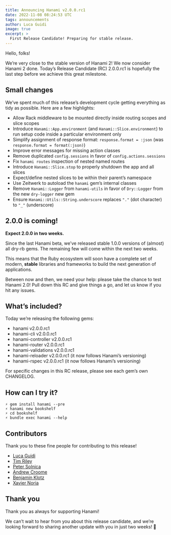 ```yaml
---
title: Announcing Hanami v2.0.0.rc1
date: 2022-11-08 08:24:53 UTC
tags: announcements
author: Luca Guidi
image: true
excerpt: >
  First Release Candidate! Preparing for stable release.
---
```


Hello, folks!

We’re very close to the stable version of Hanami 2!
We now consider Hanami 2 done.
Today’s Release Candidate (RC) 2.0.0.rc1 is hopefully the last step before we achieve this great milestone.

## Small changes

We’ve spent much of this release’s development cycle getting everything as tidy as possible. Here are a few highlights:

- Allow Rack middleware to be mounted directly inside routing scopes and slice scopes
- Introduce `Hanami::App.environment` (and `Hanami::Slice.environment`) to run setup code inside a particular environment only
- Simplify assignment of response format: `response.format = :json` (was `response.format = format(:json)`)
- Improve error messages for missing action classes
- Remove duplicated `config.sessions` in favor of `config.actions.sessions`
- Fix `hanami routes` inspection of nested named routes
- Introduce `Hanami::Slice.stop` to properly shutdown the app and all slices
- Expect/define nested slices to be within their parent’s namespace
- Use Zeitwerk to autoload the `hanami` gem’s internal classes
- Remove `Hanami::Logger` from `hanami-utils` in favor of `Dry::Logger` from the new `dry-logger` new gem
- Ensure `Hanami::Utils::String.underscore` replaces `"."` (dot character) to `"_"` (underscore)

## 2.0.0 is coming!

**Expect 2.0.0 in two weeks.**

Since the last Hanami beta, we’ve released stable 1.0.0 versions of (almost) all dry-rb gems. The remaining few will come within the next two weeks.

This means that the Ruby ecosystem will soon have a complete set of modern, **stable** libraries and frameworks to build the next generation of applications.

Between now and then, we need your help: please take the chance to test Hanami 2.0! Pull down this RC and give things a go, and let us know if you hit any issues.

## What’s included?

Today we’re releasing the following gems:

- hanami v2.0.0.rc1
- hanami-cli v2.0.0.rc1
- hanami-controller v2.0.0.rc1
- hanami-router v2.0.0.rc1
- hanami-validations v2.0.0.rc1
- hanami-reloader v2.0.0.rc1 (it now follows Hanami’s versioning)
- hanami-rspec v2.0.0.rc1 (it now follows Hanami’s versioning)

For specific changes in this RC release, please see each gem’s own CHANGELOG.

## How can I try it?

```shell
⚡ gem install hanami --pre
⚡ hanami new bookshelf
⚡ cd bookshelf
⚡ bundle exec hanami --help
```

## Contributors

Thank you to these fine people for contributing to this release!

- [Luca Guidi](https://github.com/jodosha)
- [Tim Riley](https://github.com/timriley)
- [Peter Solnica](https://github.com/solnic)
- [Andrew Croome](https://github.com/andrewcroome)
- [Benjamin Klotz](https://github.com/tak1n)
- [Xavier Noria](https://github.com/fxn)

## Thank you

Thank you as always for supporting Hanami!

We can’t wait to hear from you about this release candidate, and we’re looking forward to sharing another update with you in just two weeks! 🌸
